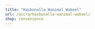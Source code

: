 ```yaml
---
title: "Hasbunalla Wanimal Wakeel"
url: /accra/hasbunalla-wanimal-wakeel/
shop: convenience
---
```

